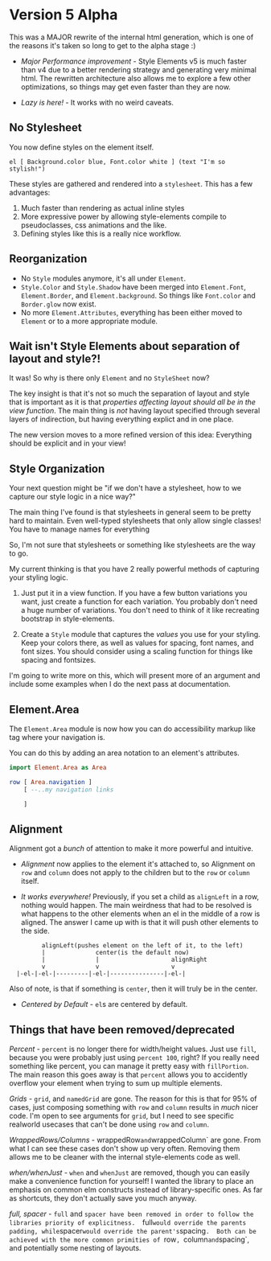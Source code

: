 # Version 5 Alpha

This was a MAJOR rewrite of the internal html generation, which is one of the reasons it's taken so long to get to the alpha stage :)

* _Major Performance improvement_ - Style Elements v5 is much faster than v4 due to a better rendering strategy and generating very minimal html. The rewritten architecture also allows me to explore a few other optimizations, so things may get even faster than they are now.

* _Lazy is here!_ - It works with no weird caveats.

## No Stylesheet

You now define styles on the element itself.

```
el [ Background.color blue, Font.color white ] (text "I'm so stylish!")
```

These styles are gathered and rendered into a `stylesheet`.  This has a few advantages:

1. Much faster than rendering as actual inline styles
2. More expressive power by allowing style-elements compile to pseudoclasses, css animations and the like.
3. Defining styles like this is a really nice workflow.

## Reorganization

* No `Style` modules anymore, it's all under `Element`.
* `Style.Color` and `Style.Shadow` have been merged into `Element.Font`, `Element.Border`, and `Element.background`.  So things like `Font.color` and `Border.glow` now exist.
* No more `Element.Attributes`, everything has been either moved to `Element` or to a more appropriate module.


## Wait isn't Style Elements about separation of layout and style?!

It was!  So why is there only `Element` and no `StyleSheet` now?

The key insight is that it's not so much the separation of layout and style that is important as it is that _properties affecting layout should all be in the view function_.  The main thing is _not_ having layout specified through several layers of indirection, but having everything explict and in one place.

The new version moves to a more refined version of this idea: Everything should be explicit and in your view!


## Style Organization

Your next question might be "if we don't have a stylesheet, how to we capture our style logic in a nice way?"

The main thing I've found is that stylesheets in general seem to be pretty hard to maintain.  Even well-typed stylesheets that only allow single classes!  You have to manage names for everything

So, I'm not sure that stylesheets or something like stylesheets are the way to go.

My current thinking is that you have 2 really powerful methods of capturing your styling logic.

1. Just put it in a view function. If you have a few button variations you want, just create a function for each variation.  You probably don't need a huge number of variations.  You don't need to think of it like recreating bootstrap in style-elements.

2. Create a `Style` module that captures the _values_ you use for your styling. Keep your colors there, as well as values for spacing, font names, and font sizes.  You should consider using a scaling function for things like spacing and fontsizes. 

I'm going to write more on this, which will present more of an argument and include some examples when I do the next pass at documentation.



## Element.Area

The `Element.Area` module is now how you can do accessibility markup like tag where your navigation is.

You can do this by adding an area notation to an element's attributes.

```elm
import Element.Area as Area

row [ Area.navigation ] 
    [ --..my navigation links

    ]

```


## Alignment

Alignment got a _bunch_ of attention to make it more powerful and intuitive.

* _Alignment_ now applies to the element it's attached to, so Alignment on `row` and `column` does not apply to the children but to the `row` or `column` itself. 

* _It works everywhere!_  Previously, if you set a child as `alignLeft` in a row, nothing would happen.  The main weirdness that had to be resolved is what happens to the other elements when an el in the middle of a row is aligned.  The answer I came up with is that it will push other elements to the side.

```
         alignLeft(pushes element on the left of it, to the left)
         |              center(is the default now)
         |              |                    alignRight
         v              v                    v
  |-el-|-el-|---------|-el-|---------------|-el-|
```

Also of note, is that if something is `center`, then it will truly be in the center.

* _Centered by Default_ - `el`s are centered by default.


## Things that have been removed/deprecated


*Percent* - `percent` is no longer there for width/height values. Just use `fill`, because you were probably just using `percent 100`, right?  If you really need something like percent, you can manage it pretty easy with `fillPortion`. The main reason this goes away is that `percent` allows you to accidently overflow your element when trying to sum up multiple elements.


*Grids* - `grid`, and `namedGrid` are gone.  The reason for this is that for 95% of cases, just composing something with `row` and `column` results in _much_ nicer code.  I'm open to see arguments for `grid`, but I need to see specific realworld usecases that can't be done using `row` and `column`.

*WrappedRows/Columns* - wrappedRow` and `wrappedColumn` are gone.  From what I can see these cases don't show up very often.  Removing them allows me to be cleaner with the internal style-elements code as well.

*when/whenJust* - `when` and `whenJust` are removed, though you can easily make a convenience function for yourself!  I wanted the library to place an emphasis on common elm constructs instead of library-specific ones.  As far as shortcuts, they don't actually save you much anyway.

*full, spacer* - `full` and `spacer have been removed in order to follow the libraries priority of explicitness.  `full` would override the parents padding, while `spacer` would override the parent's `spacing`.  Both can be achieved with the more common primities of `row`, `column` and `spacing`, and potentially some nesting of layouts.

